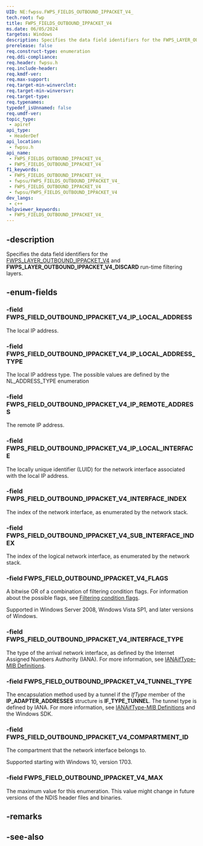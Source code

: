 ```yaml
---
UID: NE:fwpsu.FWPS_FIELDS_OUTBOUND_IPPACKET_V4_
tech.root: fwp
title: FWPS_FIELDS_OUTBOUND_IPPACKET_V4
ms.date: 06/05/2024
targetos: Windows
description: Specifies the data field identifiers for the FWPS_LAYER_OUTBOUND_IPPACKET_V4 and FWPS_LAYER_OUTBOUND_IPPACKET_V4_DISCARD run-time filtering layers.
prerelease: false
req.construct-type: enumeration
req.ddi-compliance: 
req.header: fwpsu.h
req.include-header: 
req.kmdf-ver: 
req.max-support: 
req.target-min-winverclnt: 
req.target-min-winversvr: 
req.target-type: 
req.typenames: 
typedef_isUnnamed: false
req.umdf-ver: 
topic_type:
 - apiref
api_type:
 - HeaderDef
api_location:
 - fwpsu.h
api_name:
 - FWPS_FIELDS_OUTBOUND_IPPACKET_V4_
 - FWPS_FIELDS_OUTBOUND_IPPACKET_V4
f1_keywords:
 - FWPS_FIELDS_OUTBOUND_IPPACKET_V4_
 - fwpsu/FWPS_FIELDS_OUTBOUND_IPPACKET_V4_
 - FWPS_FIELDS_OUTBOUND_IPPACKET_V4
 - fwpsu/FWPS_FIELDS_OUTBOUND_IPPACKET_V4
dev_langs:
 - c++
helpviewer_keywords:
 - FWPS_FIELDS_OUTBOUND_IPPACKET_V4_
---
```


## -description

Specifies the data field identifiers for the [FWPS_LAYER_OUTBOUND_IPPACKET_V4](./ne-fwpsu-fwps_builtin_layers.md) and **FWPS_LAYER_OUTBOUND_IPPACKET_V4_DISCARD** run-time filtering layers.

## -enum-fields

### -field FWPS_FIELD_OUTBOUND_IPPACKET_V4_IP_LOCAL_ADDRESS

The local IP address.

### -field FWPS_FIELD_OUTBOUND_IPPACKET_V4_IP_LOCAL_ADDRESS_TYPE

The local IP address type. The possible values are defined by the
NL_ADDRESS_TYPE enumeration

### -field FWPS_FIELD_OUTBOUND_IPPACKET_V4_IP_REMOTE_ADDRESS

The remote IP address.

### -field FWPS_FIELD_OUTBOUND_IPPACKET_V4_IP_LOCAL_INTERFACE

The locally unique identifier (LUID) for the network interface associated with the
local IP address.

### -field FWPS_FIELD_OUTBOUND_IPPACKET_V4_INTERFACE_INDEX

The index of the network interface, as enumerated by the network stack.

### -field FWPS_FIELD_OUTBOUND_IPPACKET_V4_SUB_INTERFACE_INDEX

The index of the logical network interface, as enumerated by the network stack.

### -field FWPS_FIELD_OUTBOUND_IPPACKET_V4_FLAGS

A bitwise OR of a combination of filtering condition flags. For information about the possible
flags, see [Filtering condition flags](/windows-hardware/drivers/network/filtering-condition-flags).

Supported in Windows Server 2008, Windows Vista SP1, and later versions of
Windows.

### -field FWPS_FIELD_OUTBOUND_IPPACKET_V4_INTERFACE_TYPE

The type of the arrival network interface, as defined by the Internet Assigned Numbers Authority
(IANA). For more information, see
[IANAifType-MIB Definitions](https://www.iana.org/assignments/ianaiftype-mib/ianaiftype-mib).

### -field FWPS_FIELD_OUTBOUND_IPPACKET_V4_TUNNEL_TYPE

The encapsulation method used by a tunnel if the
*IfType* member of the **IP_ADAPTER_ADDRESSES** structure is **IF_TYPE_TUNNEL**. The tunnel type is defined
by IANA. For more information, see
[IANAifType-MIB Definitions](https://www.iana.org/assignments/ianaiftype-mib/ianaiftype-mib) and the
Windows SDK.

### -field FWPS_FIELD_OUTBOUND_IPPACKET_V4_COMPARTMENT_ID

The compartment that the network interface belongs to.

Supported starting with Windows 10, version 1703.

### -field FWPS_FIELD_OUTBOUND_IPPACKET_V4_MAX

The maximum value for this enumeration. This value might change in future versions of the NDIS
header files and binaries.

## -remarks

## -see-also
